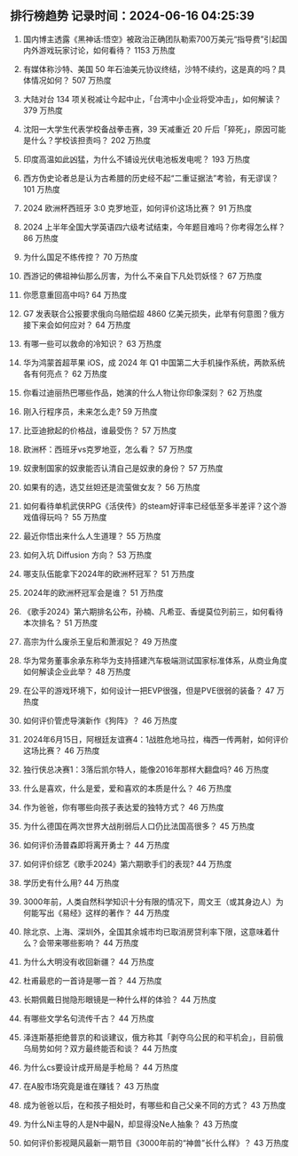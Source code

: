 
## 排行榜趋势 记录时间：2024-06-16 04:25:39
  
  1. 国内博主透露《黑神话:悟空》被政治正确团队勒索700万美元“指导费”引起国内外游戏玩家讨论，如何看待？ 1153 万热度
    
  2. 有媒体称沙特、美国 50 年石油美元协议终结，沙特不续约，这是真的吗？具体情况如何？ 507 万热度
    
  3. 大陆对台 134 项关税减让今起中止，「台湾中小企业将受冲击」，如何解读？ 379 万热度
    
  4. 沈阳一大学生代表学校备战拳击赛，39 天减重近 20 斤后「猝死」，原因可能是什么？学校该担责吗？ 202 万热度
    
  5. 印度高温如此凶猛，为什么不铺设光伏电池板发电呢？ 193 万热度
    
  6. 西方伪史论者总是认为古希腊的历史经不起“二重证据法”考验，有无谬误？ 101 万热度
    
  7. 2024 欧洲杯西班牙 3:0 克罗地亚，如何评价这场比赛？ 91 万热度
    
  8. 2024 上半年全国大学英语四六级考试结束，今年题目难吗？你考得怎么样？ 86 万热度
    
  9. 为什么国足不练传控？ 70 万热度
    
  10. 西游记的佛祖神仙那么厉害，为什么不亲自下凡处罚妖怪？ 67 万热度
    
  11. 你愿意重回高中吗? 64 万热度
    
  12. G7 发表联合公报要求俄向乌赔偿超 4860 亿美元损失，此举有何意图？俄方接下来会如何应对？ 64 万热度
    
  13. 有哪一些可以救命的冷知识？ 63 万热度
    
  14. 华为鸿蒙首超苹果 iOS，成 2024 年 Q1 中国第二大手机操作系统，两款系统各有何亮点？ 62 万热度
    
  15. 你看过迪丽热巴哪些作品，她演的什么人物让你印象深刻？ 62 万热度
    
  16. 刚入行程序员，未来怎么走? 59 万热度
    
  17. 比亚迪掀起的价格战，谁最受伤？ 57 万热度
    
  18. 欧洲杯：西班牙vs克罗地亚，怎么看？ 57 万热度
    
  19. 奴隶制国家的奴隶能否认清自己是奴隶的身份？ 57 万热度
    
  20. 如果有的选，选艾丝妲还是流萤做女友？ 56 万热度
    
  21. 如何看待单机武侠RPG《活侠传》的steam好评率已经低至多半差评？这个游戏值得玩吗？ 55 万热度
    
  22. 最近你悟出来什么人生道理？ 55 万热度
    
  23. 如何入坑 Diffusion 方向？ 53 万热度
    
  24. 哪支队伍能拿下2024年的欧洲杯冠军？ 51 万热度
    
  25. 2024年的欧洲杯冠军会是谁？ 51 万热度
    
  26. 《歌手2024》第六期排名公布，孙楠、凡希亚、香缇莫位列前三，如何看待本次排名？ 51 万热度
    
  27. 高宗为什么废杀王皇后和萧淑妃？ 49 万热度
    
  28. 华为常务董事余承东称华为支持搭建汽车极端测试国家标准体系，从商业角度如何解读企业此举？ 48 万热度
    
  29. 在公平的游戏环境下，如何设计一把EVP很强，但是PVE很弱的装备？ 47 万热度
    
  30. 如何评价管虎导演新作《狗阵》？ 46 万热度
    
  31. 2024年6月15日，阿根廷友谊赛4：1战胜危地马拉，梅西一传两射，如何评价这场比赛？ 46 万热度
    
  32. 独行侠总决赛1：3落后凯尔特人，能像2016年那样大翻盘吗? 46 万热度
    
  33. 什么是喜欢，什么是爱，爱和喜欢的本质是什么？ 46 万热度
    
  34. 作为爸爸，你有哪些向孩子表达爱的独特方式？ 46 万热度
    
  35. 为什么德国在两次世界大战削弱后人口仍比法国高很多？ 45 万热度
    
  36. 如何评价汤普森即将离开勇士？ 44 万热度
    
  37. 如何评价综艺《歌手2024》第六期歌手们的表现? 44 万热度
    
  38. 学历史有什么用? 44 万热度
    
  39. 3000年前，人类自然科学知识十分有限的情况下，周文王（或其身边人）为何能写出《易经》这样的著作？ 44 万热度
    
  40. 除北京、上海、深圳外，全国其余城市均已取消房贷利率下限，这意味着什么？会带来哪些影响？ 44 万热度
    
  41. 为什么大明没有收回新疆？ 44 万热度
    
  42. 杜甫最悲的一首诗是哪一首？ 44 万热度
    
  43. 长期佩戴日抛隐形眼镜是一种什么样的体验？ 44 万热度
    
  44. 有哪些文学名句流传千古？ 44 万热度
    
  45. 泽连斯基拒绝普京的和谈建议，俄方称其「剥夺乌公民的和平机会」，目前俄乌局势如何？双方最终能否和谈？ 44 万热度
    
  46. 为什么cs要设计成开局是手枪局？ 44 万热度
    
  47. 在A股市场究竟是谁在赚钱？ 43 万热度
    
  48. 成为爸爸以后，在和孩子相处时，有哪些和自己父亲不同的方式？ 43 万热度
    
  49. 为什么Ni主导的人是N中最N，却显得没Ne人抽象？ 43 万热度
    
  50. 如何评价影视飓风最新一期节目《3000年前的“神兽”长什么样》？ 43 万热度
    